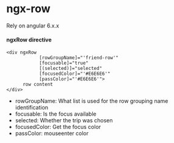 # ngx-row


Rely on angular 6.x.x
#### ngxRow directive

```angular2html
<div ngxRow 
            [rowGroupName]="'friend-row'" 
            [focusable]="true" 
            [(selected)]="selected" 
            [focusedColor]="'#E6E6E6'"
            [passColor]="'#E6E6E6'">
      row content
</div>
```
* rowGroupName: What list is used for the row grouping name identification
* focusable: Is the focus available
* selected: Whether the trip was chosen
* focusedColor: Get the focus color
* passColor: mouseenter color


